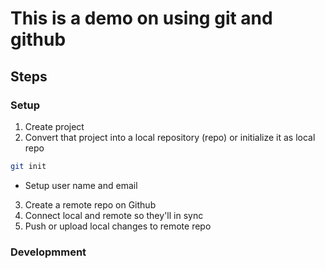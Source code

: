 # This is a demo on using git and github

## Steps    
### Setup
1. Create project
2. Convert that project into a local repository (repo) or initialize it as local repo
```bash
git init
```
- Setup user name and email

3. Create a remote repo on Github 
4. Connect local and remote so they'll in sync
5. Push or upload local changes to remote repo



### Developmment